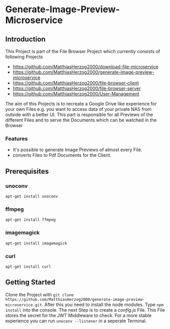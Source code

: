 # Generate-Image-Preview-Microservice

## Introduction

This Project is part of the File Browser Project which currently consists of following Projects

- https://github.com/MatthiasHerzog2000/download-file-microservice
- https://github.com/MatthiasHerzog2000/generate-image-preview-microservice
- https://github.com/MatthiasHerzog2000/file-browser-client
- https://github.com/MatthiasHerzog2000/file-browser-server
- https://github.com/MatthiasHerzog2000/User-Management

The aim of this Projects is to recreate a Google Drive like experience for your own Files e.g. you want to access data of your private NAS from outside with a better UI. This part is responsible for all Previews of the different Files and to serve the Documents which can be watched in the Browser

### Features

- It's possible to generate Image Previews of almost every File.
- converts Files to Pdf Documents for the Client.

## Prerequisites

### unoconv

`apt-get install unoconv`

### ffmpeg

`apt-get install ffmpeg`

### imagemagick

`apt-get install imagemagick`

### curl

`apt-get install curl`

## Getting Started

Clone the Project with `git clone https://github.com/MatthiasHerzog2000/generate-image-preview-microservice.git`.
After this you need to install the node modules. Type `npm install` into the console.
The next Step is to create a _config.js_ File. This File stores the secret for the JWT Middleware to check.
For a more stable experience you can run `unoconv --listener` in a seperate Terminal.
